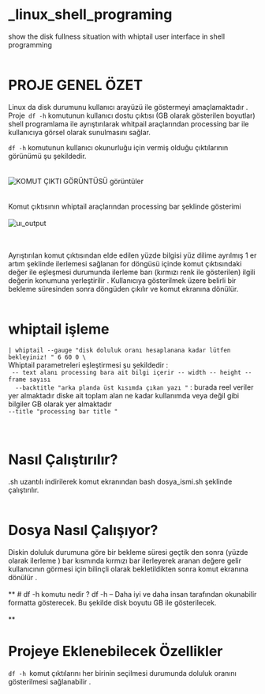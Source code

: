 <br/><br/>
# _linux_shell_programing
show the disk fullness situation with  whiptail user interface in shell programming <br/><br/>

# PROJE GENEL ÖZET 
Linux da disk durumunu kullanıcı arayüzü ile göstermeyi amaçlamaktadır .
 Proje` df -h` komutunun kullanıcı dostu çıktısı (GB olarak gösterilen boyutlar) shell programlama ile ayrıştırılarak whitpail araçlarından processing bar ile kullanıcıya görsel olarak sunulmasını sağlar.
 <br/>


`df -h` komutunun kullanıcı okunurluğu için vermiş olduğu çıktılarının görünümü şu şekildedir.
<br/><br>
<br/>![KOMUT ÇIKTI GÖRÜNTÜSÜ görüntüler](https://miro.medium.com/max/1400/1*gOTMmsChrE6o-HdHlUQLVA.webp)<br/>
<br/><br/>
 Komut çıktısının whiptail araçlarından processing bar şeklinde gösterimi <br/>
<br/>![uı_output](https://miro.medium.com/max/1400/1*49ew-KgEA1GphFhNiJFpHA.webp) <br/>
<br/><br/>

Ayrıştırılan komut çıktısından elde edilen yüzde bilgisi yüz dilime ayrılmış 1 er artım şeklinde ilerlemesi sağlanan for döngüsü içinde komut çıktısındaki değer ile eşleşmesi durumunda ilerleme barı (kırmızı renk ile gösterilen)  ilgili değerin konumuna yerleştirilir . Kullanıcıya gösterilmek üzere belirli bir bekleme süresinden sonra döngüden çıkılır ve komut ekranına dönülür.
<br/><br/>
# whiptail işleme 
`| whiptail --gauge "disk doluluk oranı hesaplanana kadar lütfen bekleyiniz! " 6 60 0 \` <br/>
  Whiptail parametreleri eşleştirmesi şu şekildedir :<br/>
 ` -- text alanı processing bara ait bilgi içerir -- width -- height -- frame sayısı`  <br/>
`   --backtitle "arka planda üst kısımda çıkan yazı " `  : burada reel veriler yer almaktadır diske ait toplam alan ne kadar kullanımda veya değil gibi bilgiler GB olarak yer almaktadır  
   `--title "processing bar title " `   <br/>
   <br/><br/>
  # Nasıl Çalıştırılır?
  .sh uzantılı indirilerek komut ekranından bash dosya_ismi.sh şeklinde çalıştırılır.
  <br/><br/>
  # Dosya Nasıl Çalışıyor?
  Diskin doluluk durumuna göre bir bekleme süresi geçtik den sonra (yüzde olarak ilerleme ) bar kısmında kırmızı bar ilerleyerek aranan değere gelir kullanıcının görmesi için bilinçli olarak bekletildikten sonra komut ekranına dönülür .<br/><br/>
   ** # df -h komutu nedir ? 
   df -h – Daha iyi ve daha insan tarafından okunabilir formatta gösterecek. Bu şekilde disk boyutu GB ile gösterilecek.
  <br/><br/>** 
# Projeye Eklenebilecek Özellikler 
`df -h `komut çıktılarını her birinin seçilmesi durumunda doluluk oranını gösterilmesi sağlanabilir .
